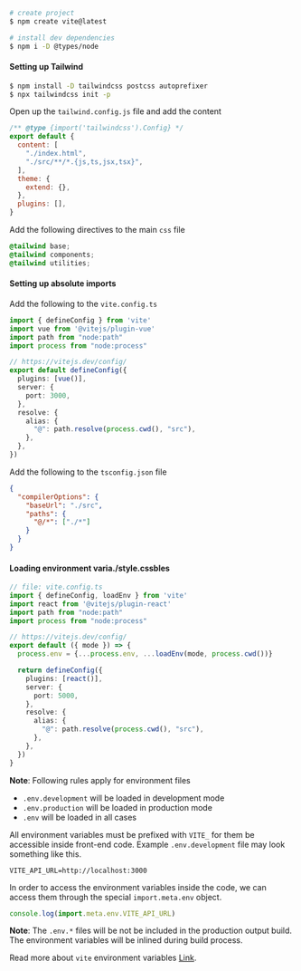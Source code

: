 
```bash
# create project
$ npm create vite@latest

# install dev dependencies
$ npm i -D @types/node
```

#### Setting up Tailwind

```bash
$ npm install -D tailwindcss postcss autoprefixer
$ npx tailwindcss init -p
```

Open up the `tailwind.config.js` file and add the content

```js
/** @type {import('tailwindcss').Config} */
export default {
  content: [
    "./index.html",
    "./src/**/*.{js,ts,jsx,tsx}",
  ],
  theme: {
    extend: {},
  },
  plugins: [],
}
```

Add the following directives to the main `css` file

```css
@tailwind base;
@tailwind components;
@tailwind utilities;
```


#### Setting up absolute imports

Add the following to the `vite.config.ts`

```ts
import { defineConfig } from 'vite'
import vue from '@vitejs/plugin-vue'
import path from "node:path"
import process from "node:process"

// https://vitejs.dev/config/
export default defineConfig({
  plugins: [vue()],
  server: {
    port: 3000,
  },
  resolve: {
    alias: {
      "@": path.resolve(process.cwd(), "src"),
    },
  },
})
```

Add the following to the `tsconfig.json` file

```json
{
  "compilerOptions": {
    "baseUrl": "./src",
    "paths": {
      "@/*": ["./*"]
    }
  }
}
```


#### Loading environment varia./style.cssbles

```ts
// file: vite.config.ts
import { defineConfig, loadEnv } from 'vite'
import react from '@vitejs/plugin-react'
import path from "node:path"
import process from "node:process"

// https://vitejs.dev/config/
export default ({ mode }) => {
  process.env = {...process.env, ...loadEnv(mode, process.cwd())}

  return defineConfig({
    plugins: [react()],
    server: {
      port: 5000,
    },
    resolve: {
      alias: {
        "@": path.resolve(process.cwd(), "src"),
      },
    },
  })  
}
```

**Note**: Following rules apply for environment files
- `.env.development` will be loaded in development mode
- `.env.production` will be loaded in production mode
- `.env` will be loaded in all cases

All environment variables must be prefixed with `VITE_` for them be accessible inside front-end code. Example `.env.development` file may look something like this.

```
VITE_API_URL=http://localhost:3000
```

In order to access the environment variables inside the code, we can access them through the special `import.meta.env` object.

```js
console.log(import.meta.env.VITE_API_URL)
```

**Note**: The `.env.*` files will be not be included in the production output build. The environment variables will be inlined during build process.

Read more about `vite` environment variables [Link](https://vitejs.dev/guide/env-and-mode.html#env-variables).



